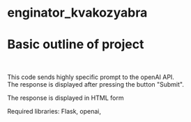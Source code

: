 # enginator_kvakozyabra
<h1>Basic outline of project</h1>
<br>
<p>This code sends highly specific prompt to the openAI API. <br> The response is displayed after pressing the button "Submit".<br> </p>
<p>The response is displayed in HTML form</p>
<p>Required libraries: Flask, openai, </p>
